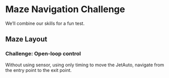# Maze Navigation Challenge

We’ll combine our skills for a fun test.

## Maze Layout

### Challenge: Open-loop control

Without using sensor, using only timing to move the JetAuto, navigate from the entry point to the exit point.

<!-- ### Challenge 2: Sensor-assisted

Using the sensor to detect the wall, navigate the JetAuto from the entry point to the exit point.
![Maze layout](/public/images/06_maze_layout.svg) -->

<!-- **Reflection:**
Which approach was more accurate? Which was faster? -->